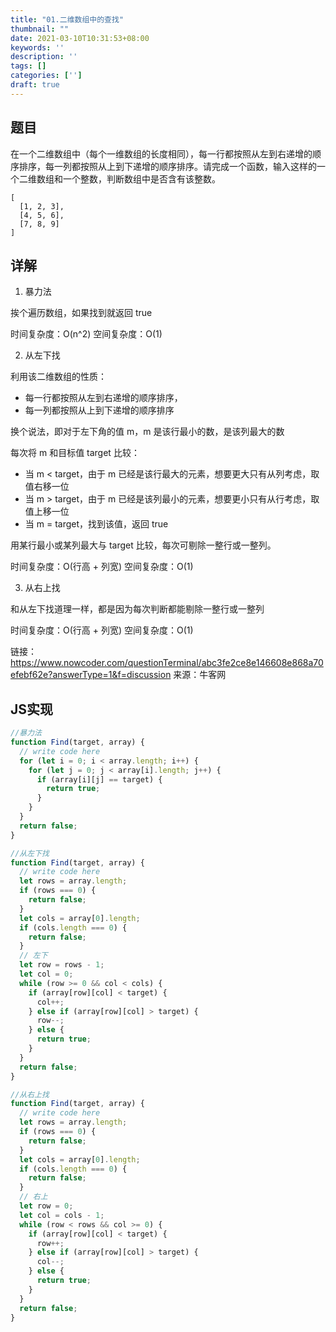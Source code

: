 ```yaml
---
title: "01.二维数组中的查找"
thumbnail: ""
date: 2021-03-10T10:31:53+08:00
keywords: ''
description: ''
tags: []
categories: ['']
draft: true
---
```


## 题目

在一个二维数组中（每个一维数组的长度相同），每一行都按照从左到右递增的顺序排序，每一列都按照从上到下递增的顺序排序。请完成一个函数，输入这样的一个二维数组和一个整数，判断数组中是否含有该整数。

```
[ 
  [1, 2, 3], 
  [4, 5, 6],
  [7, 8, 9]
]
```

## 详解

1. 暴力法

挨个遍历数组，如果找到就返回 true

时间复杂度：O(n^2)
空间复杂度：O(1)

2. 从左下找

利用该二维数组的性质：
- 每一行都按照从左到右递增的顺序排序，
- 每一列都按照从上到下递增的顺序排序

换个说法，即对于左下角的值 m，m 是该行最小的数，是该列最大的数

每次将 m 和目标值 target 比较：
- 当 m < target，由于 m 已经是该行最大的元素，想要更大只有从列考虑，取值右移一位
- 当 m > target，由于 m 已经是该列最小的元素，想要更小只有从行考虑，取值上移一位
- 当 m = target，找到该值，返回 true

用某行最小或某列最大与 target 比较，每次可剔除一整行或一整列。

时间复杂度：O(行高 + 列宽)
空间复杂度：O(1)

3. 从右上找

和从左下找道理一样，都是因为每次判断都能剔除一整行或一整列

时间复杂度：O(行高 + 列宽)
空间复杂度：O(1)

链接：https://www.nowcoder.com/questionTerminal/abc3fe2ce8e146608e868a70efebf62e?answerType=1&f=discussion
来源：牛客网

## JS实现

```javascript
//暴力法
function Find(target, array) {
  // write code here
  for (let i = 0; i < array.length; i++) {
    for (let j = 0; j < array[i].length; j++) {
      if (array[i][j] == target) {
        return true;
      }
    }
  }
  return false;
}

//从左下找
function Find(target, array) {
  // write code here
  let rows = array.length;
  if (rows === 0) {
    return false;
  }
  let cols = array[0].length;
  if (cols.length === 0) {
    return false;
  }
  // 左下
  let row = rows - 1;
  let col = 0;
  while (row >= 0 && col < cols) {
    if (array[row][col] < target) {
      col++;
    } else if (array[row][col] > target) {
      row--;
    } else {
      return true;
    }
  }
  return false;
}

//从右上找
function Find(target, array) {
  // write code here
  let rows = array.length;
  if (rows === 0) {
    return false;
  }
  let cols = array[0].length;
  if (cols.length === 0) {
    return false;
  }
  // 右上
  let row = 0;
  let col = cols - 1;
  while (row < rows && col >= 0) {
    if (array[row][col] < target) {
      row++;
    } else if (array[row][col] > target) {
      col--;
    } else {
      return true;
    }
  }
  return false;
}
```


